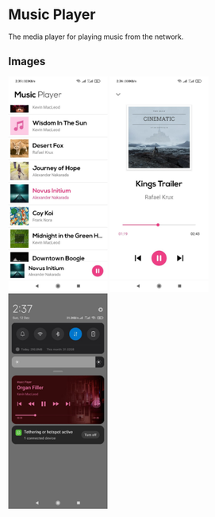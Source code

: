 # Music Player 

The media player for playing music from the network.

## Images

<img alt="Screenshot 1" src="Images/image1.jpg" width="200" /> <img alt="Screenshot 2" src="Images/image2.jpg" width="200"/> <img alt="Screenshot 3" src="Images/image3.jpg" width="200"/>
